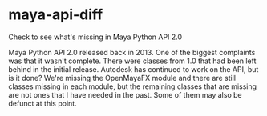 # maya-api-diff
Check to see what's missing in Maya Python API 2.0

Maya Python API 2.0 released back in 2013.  One of the biggest complaints was that it wasn't complete.  There were classes from 1.0 that had been left behind in the initial release.  Autodesk has continued to work on the API, but is it done?  We're missing the OpenMayaFX module and there are still classes missing in each module, but the remaining classes that are missing are not ones that I have needed in the past.  Some of them may also be defunct at this point.
